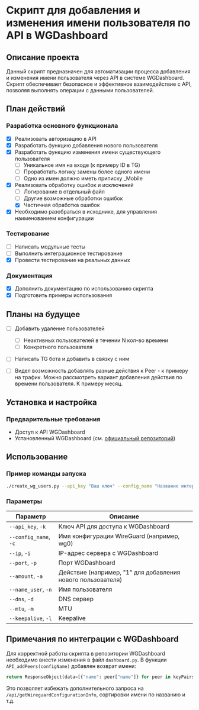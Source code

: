 # Скрипт для добавления и изменения имени пользователя по API в WGDashboard

## Описание проекта
Данный скрипт предназначен для автоматизации процесса добавления и изменения имени пользователя через API в системе WGDashboard. Скрипт обеспечивает безопасное и эффективное взаимодействие с API, позволяя выполнять операции с данными пользователей.

## План действий

### Разработка основного функционала
- [x] Реализовать авторизацию в API
- [x] Разработать функцию добавления нового пользователя
- [x] Разработать функцию изменения имени существующего пользователя
    - [ ] Уникальное имя на входе (к примеру ID в TG)
    - [ ] Проработать логику замены более одного имени
    - [ ] Одно из имен должно иметь приписку _Mobile
- [x] Реализовать обработку ошибок и исключений
    - [ ] Логирование в отдельный файл
    - [ ] Другие возможные обработки ошибок
    - [x] Частичная обработка ошибок
- [x] Необходимо разобраться в исходнике, для управления наименованием конфигурации

### Тестирование
- [ ] Написать модульные тесты
- [ ] Выполнить интеграционное тестирование
- [x] Провести тестирование на реальных данных

### Документация
- [x] Дополнить документацию по использованию скрипта
- [x] Подготовить примеры использования

## Планы на будущее
- [ ] Добавить удаление пользователей
   - [ ] Неактивных пользователей в течении N кол-во времени
   - [ ] Конкретного пользователя
- [ ] Написать TG бота и добавить в связку с ним
- [ ] Видел возможность добавлять разные действия к Peer - к примеру на трафик. Можно рассмотреть вариант добавления действия по времени пользователя. К примеру месяц.


## Установка и настройка

### Предварительные требования
* Доступ к API WGDashboard
* Установленный WGDashboard (см. [официальный репозиторий](https://github.com/donaldzou/WGDashboard))


##  Использование

### Пример команды запуска
```bash
./create_wg_users.py --api_key "Ваш ключ" --config_name "Название интерфейса" --ip "ip адрес" --port "Порт на котором развернут" -a "Кол-во пользователей" -n "Название пира"
```

### Параметры
| Параметр              | Описание                                                    |
|-----------------------|-------------------------------------------------------------|
| `--api_key`, `-k`     | Ключ API для доступа к WGDashboard                          |
| `--config_name`, `-c` | Имя конфигурации WireGuard (например, wg0)                  |
| `--ip`, `-i`          | IP-адрес сервера с WGDashboard                              |
| `--port`, `-p`        | Порт WGDashboard                                            |
| `--amount`, `-a`      | Действие (например, "1" для добавления нового пользователя) |
| `--name_user`,  `-n`  | Имя пользователя                                            |
| `--dns`, `-d`         | DNS сервер                                                  |
| `--mtu`, `-m`         | MTU                                                         |
| `--keepalive`, `-l`   | Keepalive                                                   |


## Примечания по интеграции с WGDashboard

Для корректной работы скрипта в репозитории WGDashboard необходимо внести изменения в файл `dashboard.py`. 
В функции `API_addPeers(configName)` добавлен возврат имени:

```python
return ResponseObject(data=[{"name": peer["name"]} for peer in keyPairs])
```

Это позволяет избежать дополнительного запроса на `/api/getWireguardConfigurationInfo`, сортировки имени по названию и т.д.




